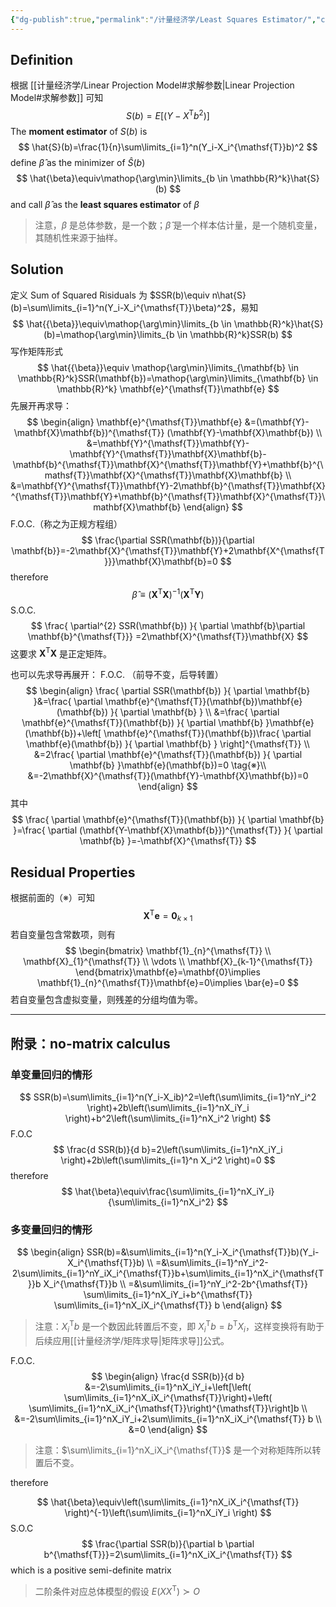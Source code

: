 ```yaml
---
{"dg-publish":true,"permalink":"/计量经济学/Least Squares Estimator/","created":"2025-08-20T11:56:55.000+08:00","updated":"2025-08-20T11:56:55.000+08:00"}
---
```


## Definition

根据 [[计量经济学/Linear Projection Model#求解参数\|Linear Projection Model#求解参数]] 可知
$$S(b)=E[(Y-X^{\mathsf{T}} b^2)]$$
The **moment estimator** of $S(b)$ is
$$
\hat{S}(b)=\frac{1}{n}\sum\limits_{i=1}^n(Y_i-X_i^{\mathsf{T}}b)^2
$$
define $\hat{\beta}$ as the minimizer of $\hat{S}(b)$
$$
\hat{\beta}\equiv\mathop{\arg\min}\limits_{b \in \mathbb{R}^k}\hat{S}(b)
$$
and call $\hat{\beta}$ as the **least squares estimator** of $\beta$

> 注意，$\beta$ 是总体参数，是一个数；$\hat{\beta}$ 是一个样本估计量，是一个随机变量，其随机性来源于抽样。

## Solution

定义 Sum of Squared Risiduals 为 $SSR(b)\equiv n\hat{S}(b)=\sum\limits_{i=1}^n(Y_i-X_i^{\mathsf{T}}\beta)^2$，易知
$$
\hat{{\beta}}\equiv\mathop{\arg\min}\limits_{b \in \mathbb{R}^k}\hat{S}(b)=\mathop{\arg\min}\limits_{b \in \mathbb{R}^k}SSR(b)
$$
写作矩阵形式
$$
\hat{{\beta}}\equiv \mathop{\arg\min}\limits_{\mathbf{b} \in \mathbb{R}^k}SSR(\mathbf{b})=\mathop{\arg\min}\limits_{\mathbf{b} \in \mathbb{R}^k} \mathbf{e}^{\mathsf{T}}\mathbf{e}
$$
先展开再求导：
$$
\begin{align}
\mathbf{e}^{\mathsf{T}}\mathbf{e}
&=(\mathbf{Y}-\mathbf{X}\mathbf{b})^{\mathsf{T}} (\mathbf{Y}-\mathbf{X}\mathbf{b}) \\
&=\mathbf{Y}^{\mathsf{T}}\mathbf{Y}-\mathbf{Y}^{\mathsf{T}}\mathbf{X}\mathbf{b}-\mathbf{b}^{\mathsf{T}}\mathbf{X}^{\mathsf{T}}\mathbf{Y}+\mathbf{b}^{\mathsf{T}}\mathbf{X}^{\mathsf{T}}\mathbf{X}\mathbf{b} \\
&=\mathbf{Y}^{\mathsf{T}}\mathbf{Y}-2\mathbf{b}^{\mathsf{T}}\mathbf{X}^{\mathsf{T}}\mathbf{Y}+\mathbf{b}^{\mathsf{T}}\mathbf{X}^{\mathsf{T}}\mathbf{X}\mathbf{b}
\end{align}
$$
F.O.C.（称之为正规方程组）
$$
\frac{\partial SSR(\mathbf{b})}{\partial \mathbf{b}}=-2\mathbf{X}^{\mathsf{T}}\mathbf{Y}+2\mathbf{X^{\mathsf{T}}}\mathbf{X}\mathbf{b}=0
$$
therefore
$$
\hat{\beta}\equiv\left(\mathbf{X}^{\mathsf{T}}\mathbf{X} \right)^{-1}\left(\mathbf{X}^{\mathsf{T}}\mathbf{Y} \right)
$$
S.O.C.
$$
\frac{ \partial^{2} SSR(\mathbf{b}) }{ \partial \mathbf{b}\partial \mathbf{b}^{\mathsf{T}}} =2\mathbf{X}^{\mathsf{T}}\mathbf{X}
$$
这要求 $\mathbf{X}^{\mathsf{T}}\mathbf{X}$ 是正定矩阵。

也可以先求导再展开：
F.O.C. （前导不变，后导转置）
$$
\begin{align}
\frac{ \partial SSR(\mathbf{b}) }{ \partial \mathbf{b} }&=\frac{ \partial \mathbf{e}^{\mathsf{T}}(\mathbf{b})\mathbf{e}(\mathbf{b}) }{ \partial \mathbf{b} }  \\
&=\frac{ \partial \mathbf{e}^{\mathsf{T}}(\mathbf{b}) }{ \partial \mathbf{b} }\mathbf{e}(\mathbf{b})+\left[ \mathbf{e}^{\mathsf{T}}(\mathbf{b})\frac{ \partial \mathbf{e}(\mathbf{b}) }{ \partial \mathbf{b} }  \right]^{\mathsf{T}} \\
&=2\frac{ \partial \mathbf{e}^{\mathsf{T}}(\mathbf{b}) }{ \partial \mathbf{b} }\mathbf{e}(\mathbf{b})=0 \tag{※}\\
&=-2\mathbf{X}^{\mathsf{T}}(\mathbf{Y}-\mathbf{X}\mathbf{b})=0
\end{align}
$$
其中
$$
\frac{ \partial \mathbf{e}^{\mathsf{T}}(\mathbf{b}) }{ \partial \mathbf{b} }=\frac{ \partial (\mathbf{Y-\mathbf{X}\mathbf{b}})^{\mathsf{T}} }{ \partial \mathbf{b} }=-\mathbf{X}^{\mathsf{T}}
$$
## Residual Properties

根据前面的（※）可知
$$
\mathbf{X}^{\mathsf{T}}\mathbf{e}=\mathbf{0}_{k\times 1}
$$
若自变量包含常数项，则有
$$
\begin{bmatrix}
\mathbf{1}_{n}^{\mathsf{T}} \\
\mathbf{X}_{1}^{\mathsf{T}} \\
\vdots \\
\mathbf{X}_{k-1}^{\mathsf{T}}
\end{bmatrix}\mathbf{e}=\mathbf{0}\implies \mathbf{1}_{n}^{\mathsf{T}}\mathbf{e}=0\implies \bar{e}=0
$$
若自变量包含虚拟变量，则残差的分组均值为零。

---

## 附录：no-matrix calculus
### 单变量回归的情形

$$
SSR(b)=\sum\limits_{i=1}^n(Y_i-X_ib)^2=\left(\sum\limits_{i=1}^nY_i^2 \right)+2b\left(\sum\limits_{i=1}^nX_iY_i \right)+b^2\left(\sum\limits_{i=1}^nX_i^2 \right)
$$
F.O.C
$$
\frac{d SSR(b)}{d b}=2\left(\sum\limits_{i=1}^nX_iY_i \right)+2b\left(\sum\limits_{i=1}^n X_i^2 \right)=0
$$
therefore
$$
\hat{\beta}\equiv\frac{\sum\limits_{i=1}^nX_iY_i}{\sum\limits_{i=1}^nX_i^2}
$$
### 多变量回归的情形

$$
\begin{align}
SSR(b)=&\sum\limits_{i=1}^n(Y_i-X_i^{\mathsf{T}}b)(Y_i-X_i^{\mathsf{T}}b) \\
=&\sum\limits_{i=1}^nY_i^2-2\sum\limits_{i=1}^nY_iX_i^{\mathsf{T}}b+\sum\limits_{i=1}^nX_i^{\mathsf{T}}b X_i^{\mathsf{T}}b \\
=&\sum\limits_{i=1}^nY_i^2-2b^{\mathsf{T}} \sum\limits_{i=1}^nX_iY_i+b^{\mathsf{T}} \sum\limits_{i=1}^nX_iX_i^{\mathsf{T}} b
\end{align}
$$
> 注意：$X_i^{\mathsf{T}}b$ 是一个数因此转置后不变，即 $X_i^{\mathsf{T}} b=b^{\mathsf{T}} X_i$，这样变换将有助于后续应用[[计量经济学/矩阵求导\|矩阵求导]]公式。

F.O.C.
$$
\begin{align}
\frac{d SSR(b)}{d b}
&=-2\sum\limits_{i=1}^nX_iY_i+\left[\left( \sum\limits_{i=1}^nX_iX_i^{\mathsf{T}}\right)+\left( \sum\limits_{i=1}^nX_iX_i^{\mathsf{T}}\right)^{\mathsf{T}}\right]b \\
&=-2\sum\limits_{i=1}^nX_iY_i+2\sum\limits_{i=1}^nX_iX_i^{\mathsf{T}} b \\
&=0
\end{align}
$$
> 注意：$\sum\limits_{i=1}^nX_iX_i^{\mathsf{T}}$ 是一个对称矩阵所以转置后不变。

therefore

$$
\hat{\beta}\equiv\left(\sum\limits_{i=1}^nX_iX_i^{\mathsf{T}} \right)^{-1}\left(\sum\limits_{i=1}^nX_iY_i \right)
$$
S.O.C
$$
\frac{\partial SSR(b)}{\partial b \partial b^{\mathsf{T}}}=2\sum\limits_{i=1}^nX_iX_i^{\mathsf{T}}
$$
which is a positive semi-definite matrix
> 二阶条件对应总体模型的假设 $E(XX^{\mathsf{T}})\succ O$


